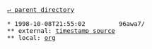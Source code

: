 <pre>
  <a href="../">&#x21b5; parent directory</a>
  
  * 1998-10-08T21:55:02&#x0009;&#x0009;96awa7/
  ** external: <a href="https://web.archive.org/web/20000817002053id_/w3.org/1998/10/WD-rdf-syntax-19981008/" target="_blank">timestamp source</a>
  ** local: <a href="org">org</a>
</pre>
